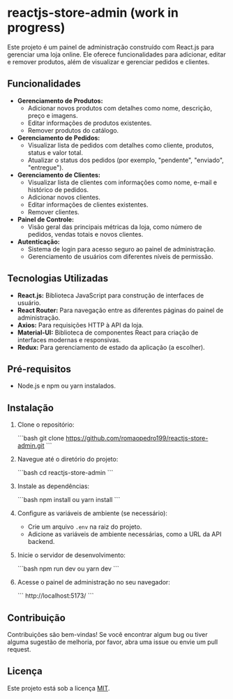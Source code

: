 # reactjs-store-admin (work in progress)

Este projeto é um painel de administração construído com React.js para gerenciar uma loja online. Ele oferece funcionalidades para adicionar, editar e remover produtos, além de visualizar e gerenciar pedidos e clientes.

## Funcionalidades

- **Gerenciamento de Produtos:**
  - Adicionar novos produtos com detalhes como nome, descrição, preço e imagens.
  - Editar informações de produtos existentes.
  - Remover produtos do catálogo.
- **Gerenciamento de Pedidos:**
  - Visualizar lista de pedidos com detalhes como cliente, produtos, status e valor total.
  - Atualizar o status dos pedidos (por exemplo, "pendente", "enviado", "entregue").
- **Gerenciamento de Clientes:**
  - Visualizar lista de clientes com informações como nome, e-mail e histórico de pedidos.
  - Adicionar novos clientes.
  - Editar informações de clientes existentes.
  - Remover clientes.
- **Painel de Controle:**
  - Visão geral das principais métricas da loja, como número de pedidos, vendas totais e novos clientes.
- **Autenticação:**
  - Sistema de login para acesso seguro ao painel de administração.
  - Gerenciamento de usuários com diferentes níveis de permissão.

## Tecnologias Utilizadas

- **React.js:** Biblioteca JavaScript para construção de interfaces de usuário.
- **React Router:** Para navegação entre as diferentes páginas do painel de administração.
- **Axios:** Para requisições HTTP à API da loja.
- **Material-UI:** Biblioteca de componentes React para criação de interfaces modernas e responsivas.
- **Redux:** Para gerenciamento de estado da aplicação (a escolher).

## Pré-requisitos

- Node.js e npm ou yarn instalados.

## Instalação

1.  Clone o repositório:

    \`\`\`bash
    git clone https://github.com/romaopedro199/reactjs-store-admin.git
    \`\`\`

2.  Navegue até o diretório do projeto:

    \`\`\`bash
    cd reactjs-store-admin
    \`\`\`

3.  Instale as dependências:

    \`\`\`bash
    npm install ou yarn install
    \`\`\`

4.  Configure as variáveis de ambiente (se necessário):

    - Crie um arquivo `.env` na raiz do projeto.
    - Adicione as variáveis de ambiente necessárias, como a URL da API backend.

5.  Inicie o servidor de desenvolvimento:

    \`\`\`bash
    npm run dev ou yarn dev
    \`\`\`

6.  Acesse o painel de administração no seu navegador:

    \`\`\`
    http://localhost:5173/
    \`\`\`

## Contribuição

Contribuições são bem-vindas! Se você encontrar algum bug ou tiver alguma sugestão de melhoria, por favor, abra uma issue ou envie um pull request.

## Licença

Este projeto está sob a licença [MIT](LICENSE).
